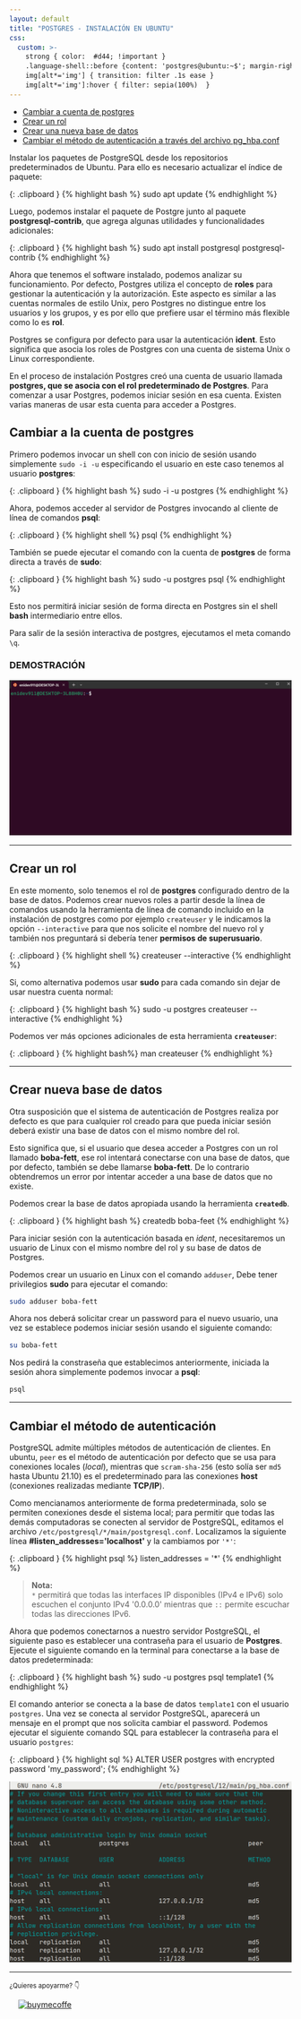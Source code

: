 ```yaml
---
layout: default
title: "POSTGRES - INSTALACIÓN EN UBUNTU"
css:
  custom: >-
    strong { color:  #d44; !important }
    .language-shell::before {content: 'postgres@ubuntu:~$'; margin-right: 10px; color: #fb3; }
    img[alt*='img'] { transition: filter .1s ease }
    img[alt*='img']:hover { filter: sepia(100%)  }
---
```



- [Cambiar a cuenta de postgres](#cambiar-a-postgres)
- [Crear un rol](#crear-un-rol)
- [Crear una nueva base de datos](#crear-nueva-basedatos)
- [Cambiar el método de autenticación a través del archivo pg_hba.conf](#cambiar-metodo-autenticacion)


Instalar los paquetes de PostgreSQL desde los repositorios predeterminados de Ubuntu. Para ello es necesario actualizar el índice de paquete:  

{: .clipboard }
{% highlight bash %}
sudo apt update
{% endhighlight %}

Luego, podemos instalar el paquete de Postgre junto al paquete **postgresql-contrib**, que agrega algunas utilidades y funcionalidades adicionales:  

{: .clipboard }
{% highlight bash %}
sudo apt install postgresql postgresql-contrib
{% endhighlight %}


Ahora que tenemos el software instalado, podemos analizar su funcionamiento. Por defecto, Postgres utiliza el concepto de **roles** para gestionar la autenticación y la autorización. Este aspecto es similar a las cuentas normales de estilo Unix, pero Postgres no distingue entre los usuarios y los grupos, y es por ello que prefiere usar el término más flexible como lo es **rol**.

Postgres se configura por defecto para usar la autenticación **ident**. Esto significa que asocia los roles de Postgres con una cuenta de sistema Unix o Linux correspondiente. 

En el proceso de instalación Postgres creó una cuenta de usuario llamada **postgres, que se asocia con el rol predeterminado de Postgres**. Para comenzar a usar Postgres, podemos iniciar sesión en esa cuenta. Existen varias maneras de usar esta cuenta para acceder a Postgres.


<a name="cambiar-a-postgres"></a>
## Cambiar a la cuenta de postgres

Primero podemos invocar un shell con con inicio de sesión usando simplemente `sudo -i -u` especificando el usuario en este caso tenemos al usuario **postgres**:

{: .clipboard }
{% highlight bash %}
sudo -i -u postgres
{% endhighlight %}

Ahora, podemos acceder al servidor de Postgres invocando al cliente de línea de comandos **psql**: 

{: .clipboard  }
{% highlight shell %}
psql
{% endhighlight %}



También se puede ejecutar el comando con la cuenta de **postgres** de forma directa a través de **sudo**:  

{: .clipboard  }
{% highlight bash %}
sudo -u postgres psql
{% endhighlight %}

Esto nos permitirá iniciar sesión de forma directa en Postgres sin el shell **bash** intermediario entre ellos.

Para salir de la sesión interactiva de postgres, ejecutamos el meta comando `\q`.

### DEMOSTRACIÓN

![img - install-gif](assets/postgres_install_ubuntu.gif)


---


<a name="crear-un-rol"></a>
## Crear un rol

En este momento, solo tenemos el rol de **postgres** configurado dentro de la base de datos. Podemos crear nuevos roles a partir desde la línea de comandos usando la herramienta de línea de comando incluido en la instalación de postgres como por ejemplo `createuser` y le indicamos la opción `--interactive` para que nos solicite el nombre del nuevo rol y también nos preguntará si debería tener **permisos de superusuario**.


{: .clipboard }
{% highlight shell %}
createuser --interactive
{% endhighlight %}

Si, como alternativa podemos usar **sudo** para cada comando sin dejar de usar nuestra cuenta normal:  

{: .clipboard }
{% highlight bash %}
sudo -u postgres createuser --interactive
{% endhighlight %}

Podemos ver más opciones adicionales de esta herramienta **`createuser`**:

{: .clipboard }
{% highlight bash%}
man createuser
{% endhighlight %}

---


<a name="crear-nueva-basedatos"></a>
## Crear nueva base de datos

Otra susposición que el sistema de autenticación de Postgres realiza por defecto es que para cualquier rol creado para que pueda iniciar sesión deberá existir una base de datos con el mismo nombre del rol.

Esto significa que, si el usuario que desea acceder a Postgres con un rol llamado **boba-fett**, ese rol intentará conectarse con una base de datos, que por defecto, también se debe llamarse **boba-fett**. De lo contrario obtendremos un error por intentar acceder a una base de datos que no existe.

Podemos crear la base de datos apropiada usando la herramienta **`createdb`**.

{: .clipboard }
{% highlight bash %}
createdb boba-feet
{% endhighlight %}


Para iniciar sesión con la autenticación basada en *ident*, necesitaremos un usuario de Linux con el mismo nombre del rol y su base de datos de Postgres.

Podemos crear un usuario en Linux con el comando `adduser`,  Debe tener privilegios **sudo** para ejecutar el comando: 

```bash
sudo adduser boba-fett
```

Ahora nos deberá solicitar crear un password para el nuevo usuario, una vez se establece podemos iniciar sesión usando el siguiente comando:

```bash
su boba-fett
```

Nos pedirá la constraseña que establecimos anteriormente, iniciada la sesión ahora simplemente podemos invocar a **psql**:

```bash
psql
```

---

<a name="cambiar-metodo-autenticacion"></a>
## Cambiar el método de autenticación

PostgreSQL admite múltiples métodos de autenticación de clientes. En ubuntu, `peer` es el método de autenticación por defecto que se usa para conexiones locales (*local*), mientras que `scram-sha-256` (esto solía ser `md5` hasta Ubuntu 21.10) es el predeterminado para las conexiones **host** (conexiones realizadas mediante **TCP/IP**).

Como mencianamos anteriormente de forma predeterminada, solo se permiten conexiones desde el sistema local; para permitir que todas las demás computadoras se conecten al servidor de PostgreSQL, editamos el archivo `/etc/postgresql/*/main/postgresql.conf`. Localizamos la siguiente línea **#listen_addresses='localhost'** y la cambiamos por `'*'`:

{: .clipboard }
{% highlight psql %}
listen_addresses = '*'
{% endhighlight %}


> **Nota:**  
> `*` permitirá que todas las interfaces IP disponibles (IPv4 e IPv6) solo escuchen el conjunto IPv4 '0.0.0.0' mientras que `::` permite escuchar todas las direcciones IPv6.

Ahora que podemos conectarnos a nuestro servidor PostgreSQL, el siguiente paso es establecer una contraseña para el usuario de **Postgres**. Ejecute el siguiente comando en la terminal para conectarse a la base de datos predeterminada:

{: .clipboard }
{% highlight bash %}
sudo -u postgres psql template1
{% endhighlight %}

El comando anterior se conecta a la base de datos `template1` con el usuario `postgres`. Una vez se conecta al servidor PostgreSQL, aparecerá un mensaje en el prompt que nos solicita cambiar el password. Podemos ejecutar el siguiente comando SQL para establecer la contraseña para el usuario `postgres`:

{: .clipboard }
{% highlight sql %}
ALTER USER postgres with encrypted password 'my_password';
{% endhighlight %}



![img - pg_hba.conf](assets/pg_hba.png)


---


<small>¿Quieres apoyarme? 👇</small>

&nbsp;&nbsp;&nbsp;&nbsp;[![buymecoffe](https://badges.aleen42.com/src/buymeacoffee.svg)](https://www.buymeacoffee.com/9111592) 
